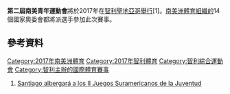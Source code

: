**第二屆南美青年運動會**將於2017年在[智利](../Page/智利.md "wikilink")[聖地亞哥舉行](https://zh.wikipedia.org/wiki/聖地亞哥_\(智利\) "wikilink")\[1\]。[南美洲體育組織的](../Page/南美洲體育組織.md "wikilink")14個國家奧委會都將派選手參加此次賽事。

## 參考資料

[Category:2017年南美洲體育](https://zh.wikipedia.org/wiki/Category:2017年南美洲體育 "wikilink")
[Category:2017年智利體育](https://zh.wikipedia.org/wiki/Category:2017年智利體育 "wikilink")
[Category:智利綜合運動會](https://zh.wikipedia.org/wiki/Category:智利綜合運動會 "wikilink")
[Category:智利主辦的國際體育賽事](https://zh.wikipedia.org/wiki/Category:智利主辦的國際體育賽事 "wikilink")

1.  [Santiago albergará a los II Juegos Suramericanos de la
    Juventud](http://www.odesur.org/santiago-albergara-a-los-ii-juegos-suramericanos-de-la-juventud/)